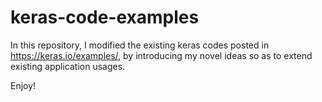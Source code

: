 # keras-code-examples
In this repository, I modified the existing keras codes posted in https://keras.io/examples/, by introducing my novel ideas so as to extend existing application usages.

Enjoy!
